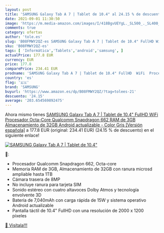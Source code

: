 ```yaml
---
layout: post
title: 'SAMSUNG Galaxy Tab A 7 | Tablet de 10.4" al 24.15 % de descuento'
date: 2021-09-01 11:30:50
image: 'https://m.media-amazon.com/images/I/418BgvUEYgL._SL500_._SL400_.jpg'
comments: true
category: ofertas
author: 'tole.es'
slug: 'B08FMWY2QZ-es SAMSUNG Galaxy Tab A 7 | Tablet de 10.4" FullHD WiFi...'
sku: 'B08FMWY2QZ-es'
tags: [ 'Informática','Tablets','android','samsung', ]
actualPrice: 177.8 EUR
currency: EUR
price: 177.8
comparePrice: 234.41 EUR
prodname: 'SAMSUNG Galaxy Tab A 7 | Tablet de 10.4" FullHD  WiFi  Procesador Octa-Core Qualcomm Snapdragon 662  RAM de 3GB  Almacenamiento de 32GB  Android actualizable  - Color Gris [Versión española]'
country: 'es'
flag: '🇪🇸'
brand: 'SAMSUNG'
buyurl: 'https://www.amazon.es/dp/B08FMWY2QZ/?tag=tolees-21'
descuento: '24.15'
average: '203.654569892475'
---
```


Ahora mismo tienes [SAMSUNG Galaxy Tab A 7 | Tablet de 10.4" FullHD  WiFi  Procesador Octa-Core Qualcomm Snapdragon 662  RAM de 3GB  Almacenamiento de 32GB  Android actualizable  - Color Gris [Versión española]](https://www.amazon.es/dp/B08FMWY2QZ/?tag=tolees-21) a 177.8 EUR (original: 234.41 EUR) (24.15 %  de descuento) en el siguiente enlace!

[![SAMSUNG Galaxy Tab A 7 | Tablet de 10.4"](https://m.media-amazon.com/images/I/418BgvUEYgL._SL500_._SL400_.jpg)](https://www.amazon.es/dp/B08FMWY2QZ/?tag=tolees-21)

🔎:

- Procesador Qualcomm Snapdragon 662, Octa-core
- Memoria RAM de 3GB, Almacenamiento de 32GB con ranura microsd ampliable hasta 1TB
- Cámara trasera de 8MP
- No incluye ranura para tarjeta SIM
- Sonido estéreo con cuatro altavoces Dolby Atmos y tecnología envolvente 3D
- Batería de 7,040mAh con carga rápida de 15W y sistema operativo Android actualizable
- Pantalla táctil de 10.4" FullHD con una resolución de 2000 x 1200 píxeles

[🛒 Visítala!!!](https://www.amazon.es/dp/B08FMWY2QZ/?tag=tolees-21)
